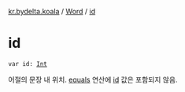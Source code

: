 [kr.bydelta.koala](../index.md) / [Word](index.md) / [id](./id.md)

# id

`var id: `[`Int`](https://kotlinlang.org/api/latest/jvm/stdlib/kotlin/-int/index.html)

어절의 문장 내 위치. [equals](equals.md) 연산에 [id](./id.md) 값은 포함되지 않음.

